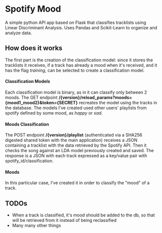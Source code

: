 # Spotify Mood

A simple python API app based on Flask that classifies tracklists using Linear Discriminant Analysis.
Uses Pandas and Scikit-Learn to organize and analyze data.


## How does it works

The first part is the creation of the classification model: since it stores the tracklists it receives, if a track has already a mood when it's received, and it has the flag *training*, can be selected to create a classification model.

#### Classification Models

Each classification model is binary, as in it can classify only between 2 moods. The GET endpoint **/{version}/reload_params?moods={mood1_mood2}&token={SECRET}** recreates the model using the tracks in the database.
The models I've created used other users' playlists from spotify defined by some mood, as *happy* or *sad*.

#### Moods Classification

The POST endpoint **/{version}/playlist** (authenticated via a SHA256 digested shared token with the main application) receives a JSON containing a tracklist with the data retrieved by the Spotify API. Then it checks the song against an LDA model previously created and saved. The response is a JSON with each track expressed as a key/value pair with spotify_id/classification.


#### Moods

In this particular case, I've created it in order to classify the "mood" of a track.


## TODOs

- When a track is classified, it's mood should be added to the db, so that will be retrieved from it instead of being reclassified
- Many many other things
